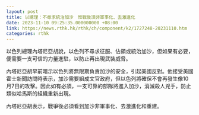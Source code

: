 ```yaml
---
layout: post
title: 以總理：不尋求統治加沙　惟戰後須非軍事化、去激進化
date: 2023-11-10 09:25:35.000000000 +08:00
link: https://news.rthk.hk/rthk/ch/component/k2/1727248-20231110.htm
categories: rthk
---
```


以色列總理內塔尼亞胡說，以色列不尋求征服、佔領或統治加沙，但如果有必要，便需要一支可信的力量進駐，以防止再出現武裝威脅。

內塔尼亞胡早前暗示以色列將無限期負責加沙的安全，引起美國反對。他接受美國霍士新聞訪問時表示，加沙需要組成文官政府，但以色列將確保不會再發生像10月7日的攻擊。因此如有必須，一支可靠的部隊將進入加沙，消滅殺人兇手，防止類似哈馬斯的組織重新出現。

內塔尼亞胡表示，戰爭後必須看到加沙非軍事化、去激進化和重建。

